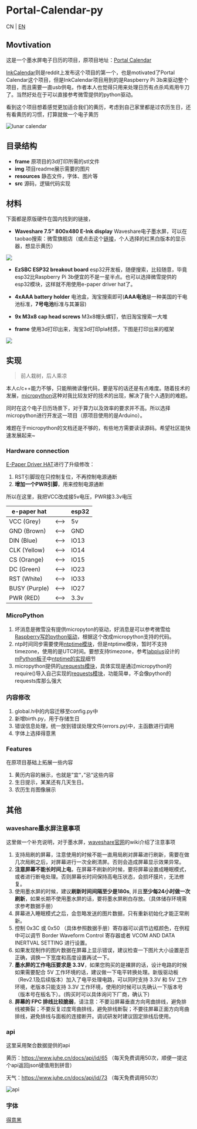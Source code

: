 # Portal-Calendar-py

CN | [EN](./README-en.md)

## Movtivation

这是一个墨水屏电子日历的项目，原项目地址：[Portal Calendar](https://github.com/wuspy/portal_calendar)

[InkCalendar](https://github.com/13Bytes/eInkCalendar)则是reddit上发布这个项目的第一个，也是motivated了Portal Calendar这个项目，但是InkCalendar项目用到的是Raspberry Pi 3b来驱动整个项目，而且需要一直usb供电，作者本人也觉得只用来处理日历有点杀鸡焉用牛刀了。当然好处在于可以直接参考微雪提供的python驱动。

看到这个项目想着感觉更加适合我们的黄历，考虑到自己家里都是过农历生日，还有看黄历的习惯，打算就做一个电子黄历

![lunar calendar](./img/lunar.jpg)

## 目录结构

- **frame** 原项目的3d打印所需的stl文件
- **img** 项目readme展示需要的图片
- **resources** 静态文件，字体、图片等
- **src**  源码，逻辑代码实现


## 材料

下面都是原版硬件在国内找到的链接，
- **Waveshare 7.5" 800x480 E-Ink display** Waveshare电子墨水屏，可以在taobao搜索：微雪旗舰店（或点击这个[链接](https://detail.tmall.com/item.htm?id=633262461077)，个人选择的红黑白版本的显示器，想显示黄历）

![](./img/display-zh.png)

- **EzSBC ESP32 breakout board** esp32开发板，随便搜索，比较随意，毕竟esp32比Raspberry Pi 3b便宜的不是一星半点。也可以选择微雪提供的esp32模块，这样就不用使用e-paper driver hat了。

- **4xAAA battery holder** 电池盒，淘宝搜索即可(**AAA电池**是一种美国的干电池标准，**7号电池**标准与其兼容)

- **9x M3x8 cap head screws** M3x8帽头螺钉，依旧淘宝搜索一大堆

- **frame** 使用3d打印出来，淘宝3d打印pla材质，下图是打印出来的框架

![](./img/frame.png)


## 实现

> 前人栽树，后人乘凉

本人c/c++能力不够，只能稍微读懂代码，要是写的话还是有点难度。随着技术的发展，[micropython](https://micropython.org/)这种对我比较友好的技术的出现，解决了我个人遇到的难题。

同时在这个电子日历场景下，对于算力以及效率的要求并不高。所以选择micropython进行开发这一项目（原项目使用的是Arduino）。

难题在于micropython的文档还是不够的，有些地方需要读读源码。希望社区能快速发展起来~

### Hardware connection

[E-Paper Driver HAT](https://www.waveshare.net/wiki/E-Paper_Driver_HAT)进行了升级修改：
1. RST引脚现在只控制复位，不再控制电源通断
2. **增加一个PWR引脚**，用来控制电源通断

所以在这里，我把VCC改成接5v电压，PWR接3.3v电压

| e-paper hat | | esp32 |
| ----- | --- | ---- |
| VCC (Grey) | <--> | 5v |
| GND (Brown) | <--> | GND |
| DIN (Blue) | <--> | IO13 |
| CLK (Yellow) | <--> | IO14 |
| CS (Orange) | <--> | IO15 |
| DC (Green) | <--> | IO23 |
| RST (White) | <--> | IO33 |
| BUSY (Purple)	 | <--> | IO27 |
| PWR (RED) | <--> | 3.3v |

### MicroPython

1. 坏消息是微雪没有提供micropyton的驱动，好消息是可以参考微雪给[Raspberry写的python驱动]( https://www.waveshare.net/w/upload/7/71/E-Paper_code.zip)，根据这个改成micropython支持的代码。
2. ntp时间同步需要使用[ntptime模块](https://github.com/micropython/micropython-lib/blob/v1.20.0/micropython/net/ntptime/ntptime.py)，但是ntptime模块，暂时不支持timezone，使用的是UTC时间。要想支持timezone，参考[labplus](https://github.com/labplus-cn)设计的[mPython板子](https://mpython.readthedocs.io/zh/master/)中[ntptime的实现](https://github.com/labplus-cn/mpython/blob/018626912edc47db2a7cb35a63509d5ca1517508/port/modules/ntptime.py)细节
1. micropython提供的[urequests模块]()，具体实现是通过micropython的require()导入自己实现的[requests模块](https://github.com/micropython/micropython-lib/blob/master/python-ecosys/requests/requests/__init__.py)，功能简单，不会像python的requests库那么强大

### 内容修改

1. global.h中的内容迁移至config.py中
2. 新增birth.py，用于存储生日
3. 错误信息处理，统一放到错误处理文件(errors.py)中，主函数进行调用
4. 字体上选择得意黑


### Features

在原项目基础上拓展一些内容

1. 黄历内容的展示，也就是”宜“，”忌“这些内容
2. 生日提示，某某还有几天生日。
3. 农历生肖图像展示


## 其他

### waveshare墨水屏注意事项
这里做一个补充说明，对于墨水屏，[waveshare官网](https://www.waveshare.net/wiki/7.5inch_e-Paper_HAT_Manual)的wiki介绍了注意事项

1. 支持局刷的屏幕，注意使用的时候不能一直用局刷对屏幕进行刷新，需要在做几次局刷之后，对屏幕进行一次全刷清屏。否则会造成屏幕显示效果异常。
2. **注意屏幕不能长时间上电**，在屏幕不刷新的时候，要将屏幕设置成睡眠模式，或者进行断电处理。否则屏幕长时间保持高电压状态，会损坏膜片，无法修复。
3. 使用墨水屏的时候，建议**刷新时间间隔至少是180s**, 并且**至少每24小时做一次刷新**，如果长期不使用墨水屏的话，要将墨水屏刷白存放。（具体储存环境需求参考数据手册）
4. 屏幕进入睡眠模式之后，会忽略发送的图片数据，只有重新初始化才能正常刷新。
5. 控制 0x3C 或 0x50 （具体参照数据手册）寄存器可以调节边框颜色，在例程中可以调节 Border Waveform Control 寄存器或者 VCOM AND DATA INERTVAL SETTING 进行设置。
6. 如果发现制作的图片数据在屏幕上显示错误，建议检查一下图片大小设置是否正确，调换一下宽度和高度设置再试一下。
7. **墨水屏的工作电压要求是 3.3V**，如果您购买的是裸屏的话，设计电路的时候如果需要配合 5V 工作环境的话，建议做一下电平转换处理。新版驱动板（Rev2.1及后续版本）加入了电平处理电路，可以同时支持 3.3V 和 5V 工作环境，老版本只能支持 3.3V 工作环境，使用的时候可以先确认一下版本号（版本号在板名下）。(购买时可以具体询问下厂商，确认下)
8. **屏幕的 FPC 排线比较脆弱**，请注意：不要沿屏幕垂直方向弯曲排线，避免排线被撕裂；不要反复过度弯曲排线，避免排线断裂；不要往屏幕正面方向弯曲排线，避免排线与面板的连接断开。调试研发时建议固定排线后使用。

### api

这里采用聚合数据提供的api

黄历：https://www.juhe.cn/docs/api/id/65 （每天免费调用50次，顺便一提这个api返回json键值用到拼音）

天气：https://www.juhe.cn/docs/api/id/73 （每天免费调用50次）

![api](./img/api.png)


### 字体
[得意黑](https://github.com/atelier-anchor/smiley-sans)

